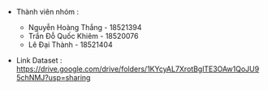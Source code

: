 - Thành viên nhóm : 
  - Nguyễn Hoàng Thắng - 18521394
  - Trần Đỗ Quốc Khiêm - 18520076
  - Lê Đại Thành - 18521404
  
- Link Dataset : https://drive.google.com/drive/folders/1KYcyAL7XrotBglTE3OAw1QoJU95chNMJ?usp=sharing
